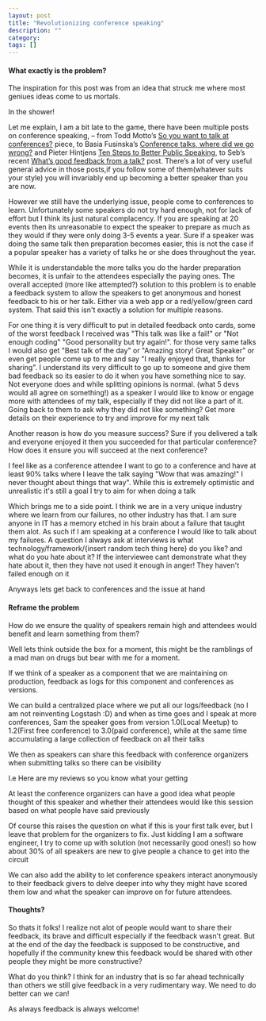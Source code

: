 ```yaml
---
layout: post
title: "Revolutionizing conference speaking"
description: ""
category:
tags: []
---
```

#### What exactly is the problem?

The inspiration for this post was from an idea that struck me where most geniues ideas come to us mortals.

In the shower!

Let me explain, I am a bit late to the game, there have been multiple posts on conference speaking,  – from Todd Motto’s [So you want to talk at conferences?](https://toddmotto.com/so-you-want-to-talk-at-conferences/) piece, to Basia Fusinska’s [Conference talks, where did we go wrong?](http://barbarafusinska.com/2015/10/20/conference-talkswhere-did-we-go-wrong/) and Pieter Hintjens [Ten Steps to Better Public Speaking](http://hintjens.com/blog:107), to Seb’s recent [What’s good feedback from a talk?](https://serialseb.com/blog/2016/01/15/good-talks/) post. There’s a lot of very useful general advice in those posts,if you follow some of them(whatever suits your style) you will invariably end up becoming a better speaker than you are now.

However we still have the underlying issue, people come to conferences to learn. Unfortunately some speakers do not try hard enough, not for lack of effort but I think its just natural complacency. If you are speaking at 20 events then its unreasonable to expect the speaker to prepare as much as they would if they were only doing 3-5 events a year. Sure if a speaker was doing the same talk then preparation becomes easier, this is not the case if a popular speaker has a variety of talks he or she does throughout the year.

While it is understandable the more talks you do the harder preparation becomes, it is unfair to the attendees especially the paying ones. The overall accepted (more like attempted?) solution to this problem is to enable a feedback system to allow the speakers to get anonymous and honest feedback to his or her talk. Either via a web app or a red/yellow/green card system. That said this isn't exactly a solution for multiple reasons.

For one thing it is very difficult to put in detailed feedback onto cards, some of the worst feedback I received was "This talk was like a fail!" or "Not enough coding" "Good personality but try again!". for those very same talks I would also get "Best talk of the day" or "Amazing story! Great Speaker" or even get people come up to me and say "I really enjoyed that, thanks for sharing". I understand its very difficult to go up to someone and give them bad feedback so its easier to do it when you have something nice to say. Not everyone does and while splitting opinions is normal. (what 5 devs would all agree on something!) as a speaker I would like to know or engage more with attendees of my talk, especially if they did not like a part of it. Going back to them to ask why they did not like something? Get more details on their experience to try and improve for my next talk

Another reason is how do you measure success? Sure if you delivered a talk and everyone enjoyed it then you succeeded for that particular conference? How does it ensure you will succeed at the next conference?

I feel like as a conference attendee I want to go to a conference and have at least 90% talks where I leave the talk saying "Wow that was amazing!" I never thought about things that way". While this is extremely optimistic and unrealistic it's still a goal I try to aim for when doing a talk

Which brings me to a side point. I think we are in a very unique industry where we learn from our failures, no other industry has that. I am sure anyone in IT has a memory etched in his brain about a failure that taught them alot. As such if I am  speaking at a conference I would like to talk about my failures. A question I always ask at interviews is what technology/framework/{insert random tech thing here} do you like? and what do you hate about it? If the interviewee cant demonstrate what they hate about it, then they have not used it enough in anger! They haven't failed enough on it

Anyways lets get back to conferences and the issue at hand

#### Reframe the problem

How do we ensure the quality of speakers remain high and attendees would benefit and learn something from them?

Well lets think outside the box for a moment, this might be the ramblings of a mad man on drugs but bear with me for a moment.

If we think of a speaker as a component that we are maintaining on production, feedback as logs for this component and conferences as versions.

We can build a centralized place where we put all our logs/feedback (no I am not reinventing Logstash :D) and when as time goes and I speak at more conferences, Sam the speaker goes from version 1.0(Local Meetup) to 1.2(First free conference) to 3.0(paid conference), while at the same time accumulating a large collection of feedback on all their talks

We then as speakers can share this feedback with conference organizers when submitting talks so there can be visibility

I.e Here are my reviews so you know what your getting

At least the conference organizers can have a good idea what people thought of this speaker and whether their attendees would like this session based on what people have said previously

Of course this raises the question on what if this is your first talk ever, but I leave that problem for the organizers to fix. Just kidding I am a software engineer, I try to come up with solution (not necessarily good ones!) so how about 30% of all speakers are new to give people a chance to get into the circuit

We can also add the ability to let conference speakers interact anonymously to their feedback givers to delve deeper into why they might have scored them low and what the speaker can improve on for future attendees.

#### Thoughts?

So thats it folks! I realize not alot of people would want to share their feedback, its brave and difficult especially if the feedback wasn't great. But at the end of the day the feedback is supposed to be constructive, and hopefully if the community knew this feedback would be shared with other people they might be more constructive?

What do you think? I think for an industry that is so far ahead technically than others we still give feedback in a very rudimentary way. We need to do better can we can!

As always feedback is always welcome!  
